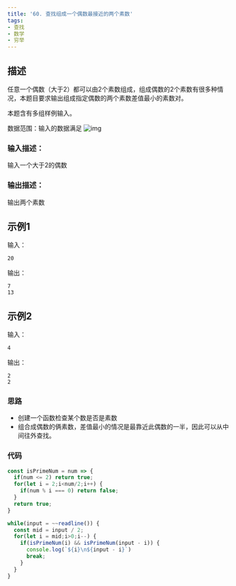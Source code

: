 ```yaml
---
title: '60. 查找组成一个偶数最接近的两个素数'
tags:
- 查找
- 数学
- 穷举
---
```




## 描述

任意一个偶数（大于2）都可以由2个素数组成，组成偶数的2个素数有很多种情况，本题目要求输出组成指定偶数的两个素数差值最小的素数对。

本题含有多组样例输入。

数据范围：输入的数据满足 ![img](https://www.nowcoder.com/equation?tex=4%20%5Cle%20n%20%5Cle%201000%20%5C)

### 输入描述：

输入一个大于2的偶数

### 输出描述：

输出两个素数

## 示例1

输入：

```bash
20
```



输出：

```
7
13
```

## 示例2

输入：

```bash
4
```



输出：

```
2
2
```

### 思路

- 创建一个函数检查某个数是否是素数
- 组合成偶数的俩素数，差值最小的情况是最靠近此偶数的一半，因此可以从中间往外查找。

### 代码

```js
const isPrimeNum = num => {
  if(num <= 2) return true;
  for(let i = 2;i<num/2;i++) {
    if(num % i === 0) return false;
  }
  return true;
}

while(input = ~~readline()) {
  const mid = input / 2;
  for(let i = mid;i>0;i--) {
    if(isPrimeNum(i) && isPrimeNum(input - i)) {
      console.log(`${i}\n${input - i}`)
      break;
    }
  }
}
```

